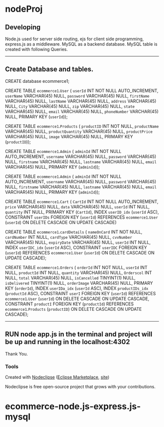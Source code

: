 

# nodeProj


## Developing
Node.js used for server side routing, ejs for client side programming, express.js as a middleware.
MySQL as a backend database.
MySQL table is created with following Queries.


------------------
Create Database and tables.
-------------------

CREATE database ecommerce1;

CREATE TABLE `ecommerce1`.`User` (
  `userId` INT NOT NULL AUTO_INCREMENT,
  `userName` VARCHAR(45) NULL,
  `password` VARCHAR(45) NULL,
  `firstName` VARCHAR(45) NULL,
  `lastName` VARCHAR(45) NULL,
  `address` VARCHAR(45) NULL,
  `City` VARCHAR(45) NULL,
  `zip` VARCHAR(45) NULL,
  `state` VARCHAR(45) NULL,
  `email` VARCHAR(45) NULL,
  `phoneNumber` VARCHAR(45) NULL,
  PRIMARY KEY (`userId`));


CREATE TABLE `ecommerce1`.`Products` (
  `productID` INT NOT NULL,
  `productName` VARCHAR(45) NULL,
  `productQuantity` VARCHAR(45) NULL,
  `productPrice` VARCHAR(45) NULL,
  `image` VARCHAR(45) NULL,
  PRIMARY KEY (`productID`));

CREATE TABLE `ecommerce1`.`Admin` (
  `adminId` INT NOT NULL AUTO_INCREMENT,
  `username` VARCHAR(45) NULL,
  `password` VARCHAR(45) NULL,
  `firstname` VARCHAR(45) NULL,
  `lastname` VARCHAR(45) NULL,
  `email` VARCHAR(45) NULL,
  PRIMARY KEY (`adminId`));

CREATE TABLE `ecommerce1`.`Admin` (
  `adminId` INT NOT NULL AUTO_INCREMENT,
  `username` VARCHAR(45) NULL,
  `password` VARCHAR(45) NULL,
  `firstname` VARCHAR(45) NULL,
  `lastname` VARCHAR(45) NULL,
  `email` VARCHAR(45) NULL,
  PRIMARY KEY (`adminId`));




CREATE TABLE `ecommerce1`.`Cart` (
  `CartId` INT NOT NULL AUTO_INCREMENT,
  `price` VARCHAR(45) NULL,
  `data` VARCHAR(45) NULL,
  `userId` INT NULL,
  `quantity` INT NULL,
  PRIMARY KEY (`CartId`),
  INDEX `userID_idx` (`userId` ASC),
  CONSTRAINT `userIDs`
    FOREIGN KEY (`userId`)
    REFERENCES `ecommerce1`.`User` (`userId`)
    ON DELETE CASCADE
    ON UPDATE CASCADE)


CREATE TABLE `ecommerce1`.`cardDetails` (
  `nameOnCard` INT NOT NULL,
  `cardNumber` INT NULL,
  `cardType` VARCHAR(45) NULL,
  `cvvNumber` VARCHAR(45) NULL,
  `expiryDate` VARCHAR(45) NULL,
  `userId` INT NULL,
  INDEX `userIDC_idx` (`userId` ASC),
  CONSTRAINT `userIDC`
    FOREIGN KEY (`userId`)
    REFERENCES `ecommerce1`.`User` (`userId`)
    ON DELETE CASCADE
    ON UPDATE CASCADE);


CREATE TABLE `ecommerce1`.`Orders` (
  `orderId` INT NOT NULL,
  `userId` INT NULL,
  `productId` INT NULL,
  `quantity` VARCHAR(45) NULL,
  `Orderscol` INT NULL,
  `total` VARCHAR(45) NULL,
  `isCancelled` TINYINT(1) NULL,
  `isDelivered` TINYINT(1) NULL,
  `orderImage` VARCHAR(45) NULL,
  PRIMARY KEY (`orderId`),
  INDEX `userIDa_idx` (`userId` ASC),
  INDEX `productIDs_idx` (`productId` ASC),
  CONSTRAINT `userI`
    FOREIGN KEY (`userId`)
    REFERENCES `ecommerce1`.`User` (`userId`)
    ON DELETE CASCADE
    ON UPDATE CASCADE,
  CONSTRAINT `productI`
    FOREIGN KEY (`productId`)
    REFERENCES `ecommerce1`.`Products` (`productID`)
    ON DELETE CASCADE
    ON UPDATE CASCADE);


-----------
RUN node app.js in the terminal and project will be up and running in the localhost:4302
-----------------

Thank You.


### Tools

Created with [Nodeclipse](https://github.com/Nodeclipse/nodeclipse-1)
 ([Eclipse Marketplace](http://marketplace.eclipse.org/content/nodeclipse), [site](http://www.nodeclipse.org))   

Nodeclipse is free open-source project that grows with your contributions.
# ecommerce-node.js-express.js-mysql
